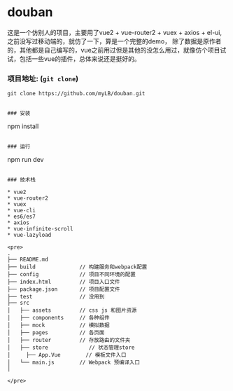 # douban
这是一个仿别人的项目，主要用了vue2 + vue-router2 + vuex + axios + el-ui,之前没写过移动端的，就仿了一下，算是一个完整的demo，
除了数据是原作者的，其他都是自己编写的，vue之前用过但是其他的没怎么用过，就像仿个项目试试，包括一些vue的插件，总体来说还是挺好的。


### 项目地址: (`git clone`)

```shell
git clone https://github.com/myLB/douban.git


### 安装

```
npm install
```

### 运行

```
npm run dev
```

### 技术栈

* vue2
* vue-router2
* vuex
* vue-cli
* es6/es7
* axios
* vue-infinite-scroll
* vue-lazyload

<pre>
.
├── README.md
├── build              // 构建服务和webpack配置
├── config             // 项目不同环境的配置
├── index.html         // 项目入口文件
├── package.json       // 项目配置文件
├── test               // 没用到
├── src
│   ├── assets         // css js 和图片资源
│   ├── components     // 各种组件
│   ├── mock           // 模拟数据
│   ├── pages          // 各页面
│   ├── router         // 存放路由的文件夹
│   ├── store	          // 状态管理store
│     ├── App.Vue        // 模板文件入口
│   └── main.js        // Webpack 预编译入口
│

</pre>
